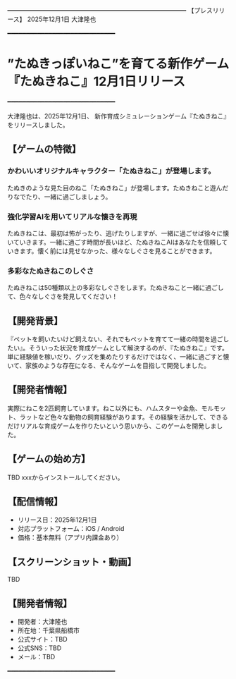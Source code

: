 ━━━━━━━━━━━━━━━━━━━━━━━━━━━━━
【プレスリリース】
2025年12月1日
大津隆也

━━━━━━━━━━━━━━━━━━━━━━━━━━━━━
# ”たぬきっぽいねこ”を育てる新作ゲーム『たぬきねこ』12月1日リリース
━━━━━━━━━━━━━━━━━━━━━━━━━━━━━

大津隆也は、2025年12月1日、
新作育成シミュレーションゲーム『たぬきねこ』をリリースしました。

## 【ゲームの特徴】
### かわいいオリジナルキャラクター「たぬきねこ」が登場します。
たぬきのような見た目のねこ「たぬきねこ」が登場します。たぬきねこと遊んだりなでたり、一緒に過ごしましょう。

### 強化学習AIを用いてリアルな懐きを再現
たぬきねこは、最初は怖がったり、逃げたりしますが、一緒に過ごせば徐々に懐いていきます。一緒に過ごす時間が長いほど、たぬきねこAIはあなたを信頼していきます。懐く前には見せなかった、様々なしぐさを見ることができます。

### 多彩なたぬきねこのしぐさ
たぬきねこは50種類以上の多彩なしぐさをします。たぬきねこと一緒に過ごして、色々なしぐさを発見してください！

## 【開発背景】
『ペットを飼いたいけど飼えない、それでもペットを育てて一緒の時間を過ごしたい』。そういった状況を育成ゲームとして解決するのが、『たぬきねこ』です。単に経験値を稼いだり、グッズを集めたりするだけではなく、一緒に過ごすと懐いて、家族のような存在になる、そんなゲームを目指して開発しました。

## 【開発者情報】
実際にねこを2匹飼育しています。ねこ以外にも、ハムスターや金魚、モルモット、ラットなど色々な動物の飼育経験があります。その経験を活かして、できるだけリアルな育成ゲームを作りたいという思いから、このゲームを開発しました。

## 【ゲームの始め方】
TBD
xxxからインストールしてください。

## 【配信情報】
- リリース日：2025年12月1日
- 対応プラットフォーム：iOS / Android
- 価格：基本無料（アプリ内課金あり）

## 【スクリーンショット・動画】
TBD

## 【開発者情報】
- 開発者：大津隆也
- 所在地：千葉県船橋市
- 公式サイト：TBD
- 公式SNS：TBD
- メール：TBD

━━━━━━━━━━━━━━━━━━━━━━━━━━━━━
